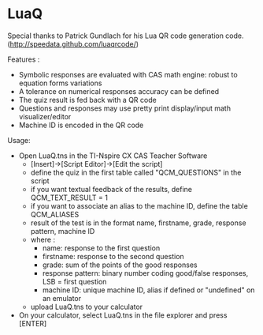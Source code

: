 # LuaQ

Special thanks to Patrick Gundlach for his Lua QR code generation code.
(http://speedata.github.com/luaqrcode/)

Features :
- Symbolic responses are evaluated with CAS math engine: robust to equation forms variations
- A tolerance on numerical responses accuracy can be defined
- The quiz result is fed back with a QR code
- Questions and responses may use pretty print display/input math visualizer/editor
- Machine ID is encoded in the QR code
	
Usage: 
- Open LuaQ.tns in the TI-Nspire CX CAS Teacher Software
	- [Insert]->[Script Editor]->[Edit the script]
	- define the quiz in the first table called "QCM_QUESTIONS" in the script
	- if you want textual feedback of the results, define QCM_TEXT_RESULT = 1
	- if you want to associate an alias to the machine ID, define the table QCM_ALIASES
	- result of the test is in the format name, firstname, grade, response pattern, machine ID
	- where :
		- name: response to the first question
		- firstname: response to the second question
		- grade: sum of the points of the good responses
		- response pattern: binary number coding good/false responses, LSB = first question
		- machine ID: unique machine ID, alias if defined or "undefined" on an emulator
	- upload LuaQ.tns to your calculator
- On your calculator, select LuaQ.tns in the file explorer and press [ENTER] 
